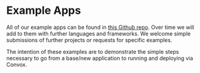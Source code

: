 # Example Apps

All of our example apps can be found in [this Github repo](https://github.com/convox-examples/).  Over time we will add to them with further languages and frameworks.  We welcome simple submissions of further projects or requests for specific examples.

The intention of these examples are to demonstrate the simple steps necessary to go from a base/new application to running and deploying via Convox.
